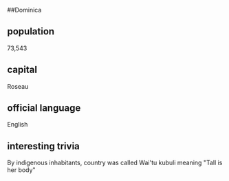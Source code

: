##Dominica
## population
73,543

## capital
Roseau
 
## official language
English

## interesting trivia
By indigenous inhabitants, country was called Wai'tu kubuli meaning "Tall is her body"


